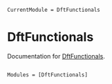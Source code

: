 ```@meta
CurrentModule = DftFunctionals
```

# DftFunctionals

Documentation for [DftFunctionals](https://github.com/JuliaMolSim/DftFunctionals.jl).

```@index
```

```@autodocs
Modules = [DftFunctionals]
```
